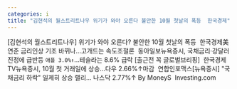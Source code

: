 ```yaml
---
categories: i
title: "김현석의 월스트리트나우 위기가 와야 오른다 불안한 10월 첫날의 폭등  한국경제"
---
```

[김현석의 월스트리트나우] 위기가 와야 오른다? 불안한 10월 첫날의 폭등&nbsp;&nbsp;한국경제美연준 금리인상 기조 바뀌나…고개드는 속도조절론&nbsp;&nbsp;동아일보뉴욕증시, 국채금리·강달러 진정에 급반등 `애플 3.0%↑`…테슬라는 8.6% 급락 [출근전 꼭 글로벌브리핑]&nbsp;&nbsp;한국경제TV뉴욕증시, 10월 첫 거래일에 상승…다우 2.66%↑마감&nbsp;&nbsp;연합인포맥스[뉴욕증시] "국채금리 하락" 일제히 상승 랠리… 나스닥 2.77%↑ By MoneyS&nbsp;&nbsp;Investing.com